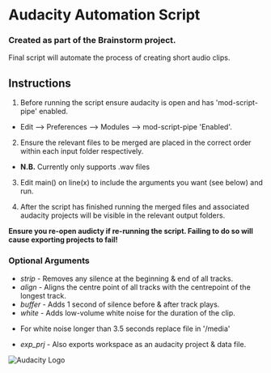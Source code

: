 # Audacity Automation Script 
### Created as part of the Brainstorm project. 

Final script will automate the process of creating short audio clips.

## Instructions
1. Before running the script ensure audacity is open and has 'mod-script-pipe' enabled.
- Edit --> Preferences --> Modules --> mod-script-pipe 'Enabled'.

2. Ensure the relevant files to be merged are placed in the correct order within each input folder respectively. 
- **N.B.** Currently only supports .wav files

3. Edit main() on line(x) to include the arguments you want (see below) and run.

4. After the script has finished running the merged files and associated audacity projects will be visible in the relevant output folders.

**Ensure you re-open audicty if re-running the script. Failing to do so will cause exporting projects to fail!**

### Optional Arguments 
* *strip* - Removes any silence at the beginning & end of all tracks.
* *align* - Aligns the centre point of all tracks with the centrepoint of the longest track.
* *buffer* - Adds 1 second of silence before & after track plays.
* *white* - Adds low-volume white noise for the duration of the clip.
- For white noise longer than 3.5 seconds replace file in '/media'
* *exp_prj* - Also exports workspace as an audacity project & data file.

![Audacity Logo](https://www.audacityteam.org/wp-content/themes/wp_audacity/img/logo.png)

